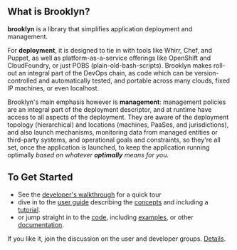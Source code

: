 ## What is Brooklyn?

**brooklyn** is a library that simplifies application deployment and management.

For **deployment**, it is designed to tie in with tools like Whirr, Chef, and Puppet,
as well as platform-as-a-service offerings like OpenShift and CloudFoundry,
or just POBS (plain-old-bash-scripts).
Brooklyn makes roll-out an integral part of the DevOps chain,
as code which can be version-controlled and automatically tested,
and portable across many clouds, fixed IP machines, or even localhost.

Brooklyn's main emphasis however is **management**:
management policies are an integral part of the deployment descriptor,
and at runtime have access to all aspects of the deployment.
They are aware of the deployment topology (hierarchical) and locations (machines, PaaSes, and jurisdictions), 
and also launch mechanisms, monitoring data from managed entities or third-party systems,
and operational goals and constraints, 
so they're all set, once the application is launched, to keep the application running optimally
*based on whatever **optimally** means for you*.

## To Get Started

* See the [developer's walkthrough]({{site.url}}/start/walkthrough/index.html) for a quick tour
* dive in to the [user guide]({{site.url}}/use/guide/) describing the 
  [concepts]({{site.url}}/use/guide/defining-applications/basic-concepts.html)
  and including a [tutorial]({{site.url}}/use/guide/quickstart/).
* or jump straight in to the [code]({{site.url}}/dev/code/), 
  including [examples]({{site.url}}/use/examples/), or other [documentation](/start/docs-summary.html).

If you like it, join the discussion on the user and developer groups.
[Details]({{site.url}}/meta/contact.html).
